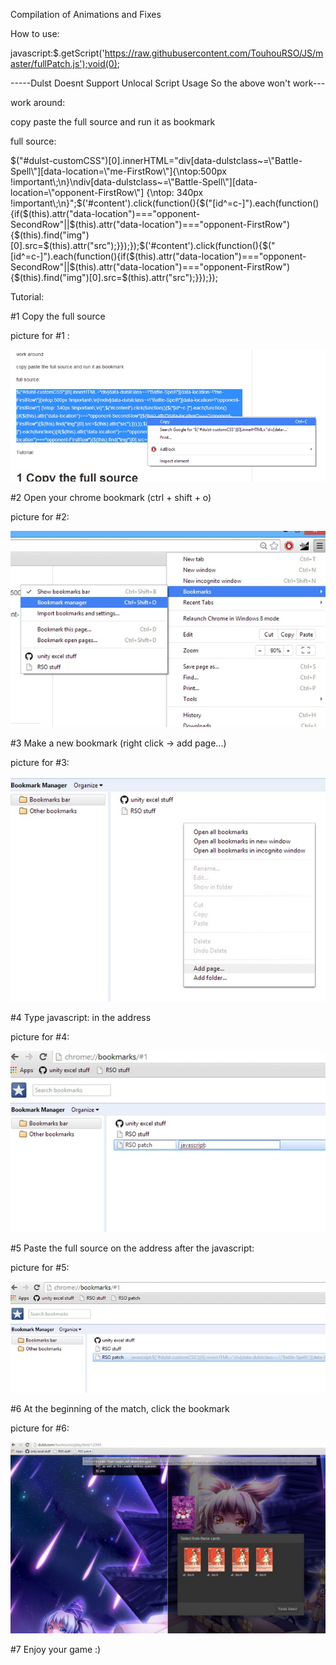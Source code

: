 Compilation of Animations and Fixes

How to use:

javascript:$.getScript('https://raw.githubusercontent.com/TouhouRSO/JS/master/fullPatch.js');void(0);

-----Dulst Doesnt Support Unlocal Script Usage So the above won't work---

work around:

copy paste the full source and run it as bookmark

full source:

$("#dulst-customCSS")[0].innerHTML="div[data-dulstclass~=\"Battle-Spell\"][data-location=\"me-FirstRow\"]{\ntop:500px !important\;\n}\ndiv[data-dulstclass~=\"Battle-Spell\"][data-location=\"opponent-FirstRow\"] {\ntop: 340px !important\;\n}";$('#content').click(function(){$("[id^=c-]").each(function(){if($(this).attr("data-location")==="opponent-SecondRow"||$(this).attr("data-location")==="opponent-FirstRow"){$(this).find("img")[0].src=$(this).attr("src");}});});$('#content').click(function(){$("[id^=c-]").each(function(){if($(this).attr("data-location")==="opponent-SecondRow"||$(this).attr("data-location")==="opponent-FirstRow"){$(this).find("img")[0].src=$(this).attr("src");}});});


Tutorial:

#1 Copy the full source

picture for #1 :

![alt text](https://raw.githubusercontent.com/TouhouRSO/JS/master/tutorialPictures/%231.jpg)

#2 Open your chrome bookmark (ctrl + shift + o)

picture for #2:

![alt text](https://raw.githubusercontent.com/TouhouRSO/JS/master/tutorialPictures/%232.jpg)

#3 Make a new bookmark (right click -> add page...)

picture for #3:

![alt text](https://raw.githubusercontent.com/TouhouRSO/JS/master/tutorialPictures/%233.jpg)

#4 Type    javascript:    in the address

picture for #4:

![alt text](https://raw.githubusercontent.com/TouhouRSO/JS/master/tutorialPictures/%234.jpg)

#5 Paste the full source on the address after the javascript:

picture for #5:

![alt text](https://raw.githubusercontent.com/TouhouRSO/JS/master/tutorialPictures/%235.jpg)

#6 At the beginning of the match, click the bookmark

picture for #6:

![alt text](https://raw.githubusercontent.com/TouhouRSO/JS/master/tutorialPictures/%236.jpg)

#7 Enjoy your game :)
